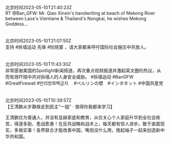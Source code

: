 北京时间2023-05-10T21:40:23Z<br>RT @Ban_GFW: Mr. Qiao Xinxin's handwriting at beach of Mekong River between Laos's Vientiane &amp; Thailand's Nongkai, he wishes Mekong Goddess…<br><br><br>北京时间2023-05-10T21:07:50Z<br>支持 #拆墙运动 先锋 #阮晓寰 ，请大家都来呼吁国际社会施压中共放人。<br><br><br>北京时间2023-05-10T11:43:30Z<br>非常感谢美国的Spotlight新闻频道，再次重点视频报道并激起英文圈的热议，从而有效吓阻中共对拆墙人的人身安全威胁。
 #拆墙运动 #BanGFW #GreatFirewall #만리방화벽금지 　#ベルリンの壁　#インタネット #中国共産党<br><br><br>北京时间2023-05-10T10:39:57Z<br>【王清鹏从岁静族走到民主“一姐” · 值得你我都来学习】

王清鹏仅为普通人，并没有显赫家底和教育，从仅关心个人家庭升华到全社会疾苦，得道多助、愈战愈勇！在反共战略和战术上，每天都有惊人进步。敢于直面现实，多做实事！各界联合才能改善中国，嘴炮没什么用，挽起袖子一起来创造新中华共和国。<br><br><br>